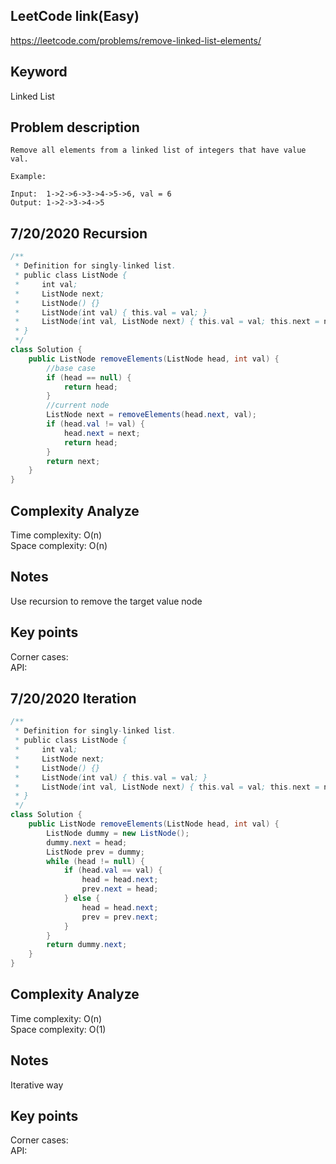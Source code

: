 ## LeetCode link(Easy)
https://leetcode.com/problems/remove-linked-list-elements/

## Keyword
Linked List

## Problem description
```
Remove all elements from a linked list of integers that have value val.

Example:

Input:  1->2->6->3->4->5->6, val = 6
Output: 1->2->3->4->5
```
## 7/20/2020 Recursion

```java
/**
 * Definition for singly-linked list.
 * public class ListNode {
 *     int val;
 *     ListNode next;
 *     ListNode() {}
 *     ListNode(int val) { this.val = val; }
 *     ListNode(int val, ListNode next) { this.val = val; this.next = next; }
 * }
 */
class Solution {
    public ListNode removeElements(ListNode head, int val) {
        //base case
        if (head == null) {
            return head;
        }
        //current node
        ListNode next = removeElements(head.next, val);
        if (head.val != val) {
            head.next = next;
            return head;
        }
        return next;
    }
}
```

## Complexity Analyze
Time complexity: O(n) \
Space complexity: O(n) 

## Notes
Use recursion to remove the target value node

## Key points
Corner cases: \
API: 

## 7/20/2020 Iteration

```java
/**
 * Definition for singly-linked list.
 * public class ListNode {
 *     int val;
 *     ListNode next;
 *     ListNode() {}
 *     ListNode(int val) { this.val = val; }
 *     ListNode(int val, ListNode next) { this.val = val; this.next = next; }
 * }
 */
class Solution {
    public ListNode removeElements(ListNode head, int val) {
        ListNode dummy = new ListNode();
        dummy.next = head;
        ListNode prev = dummy;
        while (head != null) {
            if (head.val == val) {
                head = head.next;
                prev.next = head;
            } else {
                head = head.next;
                prev = prev.next;
            }
        }
        return dummy.next;
    }
}
```

## Complexity Analyze
Time complexity: O(n) \
Space complexity: O(1) 

## Notes
Iterative way

## Key points
Corner cases: \
API: 